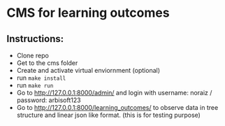 # CMS for learning outcomes
## Instructions:
* Clone repo
* Get to the cms folder
* Create and activate virtual enviornment (optional)
* run `make install`
* run `make run`
* Go to http://127.0.0.1:8000/admin/ and login with username: noraiz / password: arbisoft123
* Go to http://127.0.0.1:8000/learning_outcomes/ to observe data in tree structure and linear json like format. (this is for testing purpose)
